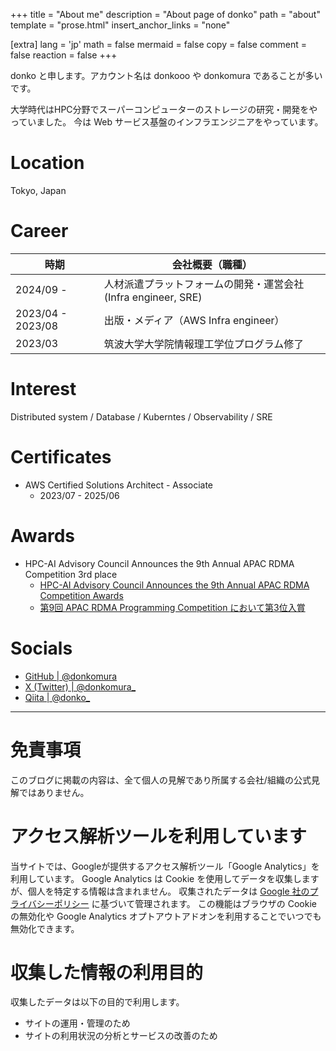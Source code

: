 +++
title = "About me"
description = "About page of donko"
path = "about"
template = "prose.html"
insert_anchor_links = "none"

[extra]
lang = 'jp'
math = false
mermaid = false
copy = false
comment = false
reaction = false
+++

donko と申します。アカウント名は donkooo や donkomura であることが多いです。

大学時代はHPC分野でスーパーコンピューターのストレージの研究・開発をやっていました。
今は Web サービス基盤のインフラエンジニアをやっています。

# Location
Tokyo, Japan

# Career
| 時期              | 会社概要（職種）              |
| ---               | ---                           |
| 2024/09 -         | 人材派遣プラットフォームの開発・運営会社 (Infra engineer, SRE) |
| 2023/04 - 2023/08 | 出版・メディア（AWS Infra engineer）  |
| 2023/03           | 筑波大学大学院情報理工学位プログラム修了 |

# Interest
Distributed system / Database / Kuberntes / Observability / SRE

# Certificates
- AWS Certified Solutions Architect - Associate
    - 2023/07 - 2025/06

# Awards
- HPC-AI Advisory Council Announces the 9th Annual APAC RDMA Competition 3rd place
    - [HPC-AI Advisory Council Announces the 9th Annual APAC RDMA Competition Awards](https://www.businesswire.com/news/home/20211112005318/en/HPC-AI-Advisory-Council-Announces-the-9th-Annual-APAC-RDMA-Competition-Awards)
    - [第9回 APAC RDMA Programming Competition において第3位入賞](https://www.coins.tsukuba.ac.jp/2021/211224.php)

# Socials
- [GitHub | @donkomura](https://github.com/donkomura/)
- [X (Twitter) | @donkomura_](https://x.com/donkomura_)
- [Qiita | @donko_](https://qiita.com/donko_)

---

# 免責事項
このブログに掲載の内容は、全て個人の見解であり所属する会社/組織の公式見解ではありません。

# アクセス解析ツールを利用しています
当サイトでは、Googleが提供するアクセス解析ツール「Google Analytics」を利用しています。
Google Analytics は Cookie を使用してデータを収集しますが、個人を特定する情報は含まれません。
収集されたデータは [Google 社のプライバシーポリシー](https://policies.google.com/privacy) に基づいて管理されます。
この機能はブラウザの Cookie の無効化や Google Analytics オプトアウトアドオンを利用することでいつでも無効化できます。

# 収集した情報の利用目的
収集したデータは以下の目的で利用します。

- サイトの運用・管理のため
- サイトの利用状況の分析とサービスの改善のため